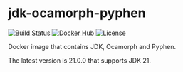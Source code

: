 # jdk-ocamorph-pyphen

[![Build Status](https://img.shields.io/circleci/project/github/szgabsz91/jdk-ocamorph-pyphen/master.svg)](https://circleci.com/gh/szgabsz91/workflows/jdk-ocamorph-pyphen)
[![Docker Hub](https://img.shields.io/docker/v/szgabsz91/jdk-ocamorph-pyphen?label=docker)](https://hub.docker.com/repository/docker/szgabsz91/jdk-ocamorph-pyphen)
[![License](https://img.shields.io/github/license/szgabsz91/jdk-ocamorph-pyphen.svg)](https://github.com/szgabsz91/jdk-ocamorph-pyphen/blob/master/LICENSE)

Docker image that contains JDK, Ocamorph and Pyphen.

The latest version is 21.0.0 that supports JDK 21.
